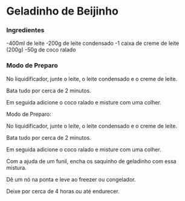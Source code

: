 # Geladinho de Beijinho



### Ingredientes

-400ml de leite
-200g de leite condensado
-1 caixa de creme de leite (200g)
-50g de coco ralado

### Modo de Preparo

No liquidificador, junte o leite, o leite condensado e o creme de leite.

Bata tudo por cerca de 2 minutos.

Em seguida adicione o coco ralado e misture com uma colher.

Modo de Preparo:

No liquidificador, junte o leite, o leite condensado e o creme de leite.

Bata tudo por cerca de 2 minutos.

Em seguida adicione o coco ralado e misture com uma colher.

Com a ajuda de um funil, encha os saquinho de geladinho com essa mistura.

Dê um nó na ponta e leve ao freezer ou congelador.

Deixe por cerca de 4 horas ou até endurecer.